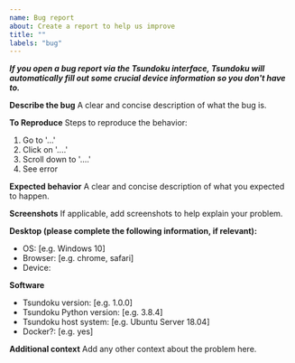 ```yaml
---
name: Bug report
about: Create a report to help us improve
title: ""
labels: "bug"
---
```


**_If you open a bug report via the Tsundoku interface, Tsundoku
will automatically fill out some crucial device information so you
don't have to._**

**Describe the bug**
A clear and concise description of what the bug is.

**To Reproduce**
Steps to reproduce the behavior:

1. Go to '...'
2. Click on '....'
3. Scroll down to '....'
4. See error

**Expected behavior**
A clear and concise description of what you expected to happen.

**Screenshots**
If applicable, add screenshots to help explain your problem.

**Desktop (please complete the following information, if relevant):**

- OS: [e.g. Windows 10]
- Browser: [e.g. chrome, safari]
- Device:

**Software**

- Tsundoku version: [e.g. 1.0.0]
- Tsundoku Python version: [e.g. 3.8.4]
- Tsundoku host system: [e.g. Ubuntu Server 18.04]
- Docker?: [e.g. yes]

**Additional context**
Add any other context about the problem here.
